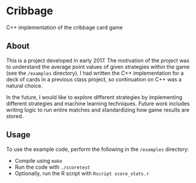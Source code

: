 # Cribbage
C++ implementation of the cribbage card game

## About
This is a project developed in early 2017.  The motivation of the project was to understand the average point values of given strategies within the game (see the `/examples` directory). I had written the C++ implementation for a deck of cards in a previous class project, so continuation on C++ was a natural choice.

In the future, I would like to explore different strategies by implementing different strategies and machine learning techniques.  Future work includes writing logic to run entire matches and standardizing how game results are stored.

## Usage
To use the example code, perform the following in the `/examples` directory: 
- Compile using `make` 
- Run the code with `./scoretest` 
- Optionally, run the R script with `Rscript score_stats.r`
